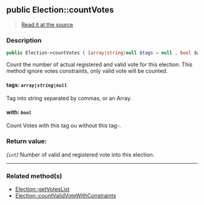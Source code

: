 ## public Election::countVotes

> [Read it at the source](https://github.com/julien-boudry/Condorcet/blob/master/src/ElectionProcess/VotesProcess.php#L38)

### Description    

```php
public Election->countVotes ( [array|string|null $tags = null , bool $with = true] ): int
```

Count the number of actual registered and valid vote for this election. This method ignore votes constraints, only valid vote will be counted.
    

#### **tags:** *`array|string|null`*   
Tag into string separated by commas, or an Array.    


#### **with:** *`bool`*   
Count Votes with this tag ou without this tag-.    


### Return value:   

*(`int`)* Number of valid and registered vote into this election.


---------------------------------------

### Related method(s)      

* [Election::getVotesList](/Docs/ApiReferences/Election%20Class/public%20Election--getVotesList.md)    
* [Election::countValidVoteWithConstraints](/Docs/ApiReferences/Election%20Class/public%20Election--countValidVoteWithConstraints.md)    
